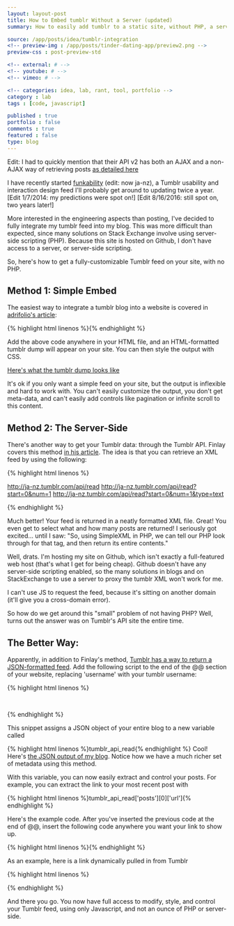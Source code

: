 ```yaml
---
layout: layout-post
title: How to Embed tumblr Without a Server (updated)
summary: How to easily add tumblr to a static site, without PHP, a server, or any server-side code

source: /app/posts/idea/tumblr-integration
<!-- preview-img : /app/posts/tinder-dating-app/preview2.png -->
preview-css : post-preview-std 

<!-- external: # -->
<!-- youtube: # -->
<!-- vimeo: # -->

<!-- categories: idea, lab, rant, tool, portfolio -->
category : lab
tags : [code, javascript]

published : true
portfolio : false
comments : true
featured : false
type: blog
---
```


<!-- http://stackoverflow.com/questions/8264446/jquery-ajax-tumblr-api-v2 -->
<p class="alert">Edit: I had to quickly mention that their API v2 has both an AJAX and a non-AJAX way of retrieving posts <a href="http://stackoverflow.com/questions/8264446/jquery-ajax-tumblr-api-v2">as detailed here</a></p>

<p class="dropcap">I have recently started <a href="http://ja-nz.tumblr.com">funkability</a> (edit: now ja-nz), a Tumblr usability and interaction design feed I'll probably get around to updating twice a year. [Edit 1/7/2014: my predictions were spot on!] [Edit 8/16/2016: still spot on, two years later!]</p>

More interested in the engineering aspects than posting, I've decided to fully integrate my tumblr feed into my blog. This was more difficult than expected, since many solutions on Stack Exchange involve using server-side scripting (PHP). Because this site is hosted on Github, I don't have access to a server, or server-side scripting.

So, here's how to get a fully-customizable Tumblr feed on your site, with no PHP.

## Method 1: Simple Embed

The easiest way to integrate a tumblr blog into a website is covered in [adrifolio's article](http://adrifolio.tumblr.com/post/487702548/how-to-embed-tumblr-on-your-website-and-customize-it):



{% highlight html linenos %}<script type="text/javascript" src="http://ja-nz.tumblr.com/js"></script>{% endhighlight %}



Add the above code anywhere in your HTML file, and an HTML-formatted tumblr dump will appear on your site. You can then style the output with CSS.

[Here's what the tumblr dump looks like]({{page.source}}/tumblr-integration.html)

It's ok if you only want a simple feed on your site, but the output is inflexible and hard to work with. You can't easily customize the output, you don't get meta-data, and can't easily add controls like pagination or infinite scroll to this content.



## Method 2: The Server-Side 

There's another way to get your Tumblr data: through the Tumblr API. Finlay covers this method [in his article](http://finlay.tumblr.com/post/529010691/embed-tumblr-into-your-website). The idea is that you can retrieve an XML feed by using the following:


{% highlight html linenos %}

http://ja-nz.tumblr.com/api/read
http://ja-nz.tumblr.com/api/read?start=0&num=1
http://ja-nz.tumblr.com/api/read?start=0&num=1&type=text

{% endhighlight %}

Much better! Your feed is returned in a neatly formatted XML file. Great! You even get to select what and how many posts are returned! I seriously got excited... until I saw: "So, using SimpleXML in PHP, we can tell our PHP look through for that tag, and then return its entire contents."

Well, drats. I'm hosting my site on Github, which isn't exactly a full-featured web host (that's what I get for being cheap). Github doesn't have any server-side scripting enabled, so the many solutions in blogs and on StackExchange to use a server to proxy the tumblr XML won't work for me. 

I can't use JS to request the feed, because it's sitting on another domain (it'll give you a cross-domain error). 

So how do we get around this "small" problem of not having PHP? Well, turns out the answer was on Tumblr's API site the entire time.



## The Better Way:


Apparently, in addition to Finlay's method, [Tumblr has a way to return a JSON-formatted feed](http://www.tumblr.com/docs/en/api/v1).
Add the following script to the end of the @<head>@ section of your website, replacing 'username' with your tumblr username:

{% highlight html linenos %}<pre class="prettyprint"><script type="text/javascript" src="http://username.tumblr.com/api/read/json"></script>
</pre>{% endhighlight %}



This snippet assigns a JSON object of your entire blog to a new variable called 

{% highlight html linenos %}tumblr_api_read{% endhighlight %} Cool! Here's [the JSON output of my blog](http://ja-nz.tumblr.com/api/read/json/). Notice how we have a much richer set of metadata using this method.

With this variable, you can now easily extract and control your posts. For example, you can extract the link to your most recent post with 

{% highlight html linenos %}tumblr_api_read['posts'][0]['url']{% endhighlight %}

Here's the example code. After you've inserted the previous code at the end of @<head>@, insert the following code anywhere you want your link to show up.



{% highlight html linenos %}<script type="text/javascript">
    // The variable "tumblr_api_read" is now set to your tumblr feed.
    document.write(
        '<a href="' + tumblr_api_read['posts'][0]['url'] + 
        '">My most recent Tumblr post</a>'
    );
</script>{% endhighlight %}




As an example, here is a link dynamically pulled in from Tumblr

{% highlight html linenos %}<script type="text/javascript" src="http://ja-nz.tumblr.com/api/read/json"></script>
<script type="text/javascript">
document.write('<a href="' + tumblr_api_read['posts'][0]['url'] + '">my most recent Tumblr post.</a>');
</script>{% endhighlight %}


And there you go. You now have full access to modify, style, and control your Tumblr feed, using only Javascript, and not an ounce of PHP or server-side. 

